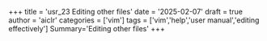 +++
title = 'usr_23 Editing other files'
date = '2025-02-07'
draft = true
author = 'aiclr'
categories = ['vim']
tags = ['vim','help','user manual','editing effectively']
Summary='Editing other files'
+++